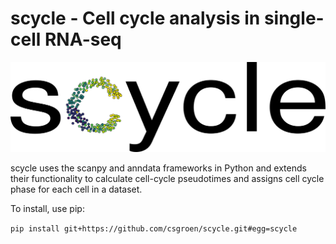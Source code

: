 # scycle - Cell cycle analysis in single-cell RNA-seq

![](scycle.png)

scycle uses the scanpy and anndata frameworks in Python and extends their
functionality to calculate cell-cycle pseudotimes and assigns cell cycle phase
for each cell in a dataset.

To install, use pip:

`pip install git+https://github.com/csgroen/scycle.git#egg=scycle`
